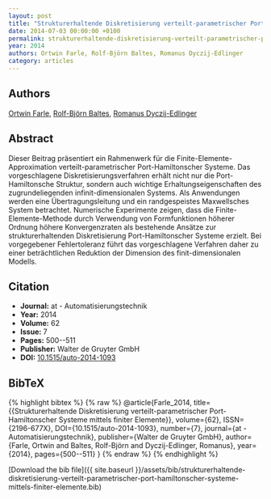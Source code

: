 ```yaml
---
layout: post
title: "Strukturerhaltende Diskretisierung verteilt-parametrischer Port-Hamiltonscher Systeme mittels finiter Elemente"
date: 2014-07-03 00:00:00 +0100
permalink: strukturerhaltende-diskretisierung-verteilt-parametrischer-port-hamiltonscher-systeme-mittels-finiter-elemente
year: 2014
authors: Ortwin Farle, Rolf-Björn Baltes, Romanus Dyczij-Edlinger
category: articles
---
```

 
## Authors
[Ortwin Farle](authors/ortwin-farle), [Rolf-Björn Baltes](authors/rolf-bjorn-baltes), [Romanus Dyczij-Edlinger](authors/romanus-dyczij-edlinger)
 
## Abstract
Dieser Beitrag präsentiert ein Rahmenwerk für die Finite-Elemente-Approximation verteilt-parametrischer Port-Hamiltonscher Systeme. Das vorgeschlagene Diskretisierungsverfahren erhält nicht nur die Port-Hamiltonsche Struktur, sondern auch wichtige Erhaltungseigenschaften des zugrundeliegenden infinit-dimensionalen Systems. Als Anwendungen werden eine Übertragungsleitung und ein randgespeistes Maxwellsches System betrachtet. Numerische Experimente zeigen, dass die Finite-Elemente-Methode durch Verwendung von Formfunktionen höherer Ordnung höhere Konvergenzraten als bestehende Ansätze zur strukturerhaltenden Diskretisierung Port-Hamiltonscher Systeme erzielt. Bei vorgegebener Fehlertoleranz führt das vorgeschlagene Verfahren daher zu einer beträchtlichen Reduktion der Dimension des finit-dimensionalen Modells.
 
## Citation
- **Journal:** at - Automatisierungstechnik
- **Year:** 2014
- **Volume:** 62
- **Issue:** 7
- **Pages:** 500--511
- **Publisher:** Walter de Gruyter GmbH
- **DOI:** [10.1515/auto-2014-1093](https://doi.org/10.1515/auto-2014-1093)
 
## BibTeX
{% highlight bibtex %}
{% raw %}
@article{Farle_2014,
  title={{Strukturerhaltende Diskretisierung verteilt-parametrischer Port-Hamiltonscher Systeme mittels finiter Elemente}},
  volume={62},
  ISSN={2196-677X},
  DOI={10.1515/auto-2014-1093},
  number={7},
  journal={at - Automatisierungstechnik},
  publisher={Walter de Gruyter GmbH},
  author={Farle, Ortwin and Baltes, Rolf-Björn and Dyczij-Edlinger, Romanus},
  year={2014},
  pages={500--511}
}
{% endraw %}
{% endhighlight %}
 
[Download the bib file]({{ site.baseurl }}/assets/bib/strukturerhaltende-diskretisierung-verteilt-parametrischer-port-hamiltonscher-systeme-mittels-finiter-elemente.bib)
 
